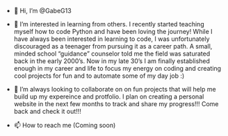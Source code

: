 - 👋 Hi, I’m @GabeG13
- 👀 I’m interested in learning from others. I recently started teaching myself how to code Python and have been loving the journey! While I have always been interested in learning to code, I was unfortunately discouraged as a teenager from pursuing it as a career path. A small, minded school “guidance” counselor told me the field was saturated back in the early 2000’s. Now in my late 30’s I am finally established enough in my career and life to focus my energy on coding and creating cool projects for fun and to automate some of my day job :)  

- 💞️ I’m always looking to collaborate on on fun projects that will help me build up my expereince and protfolio. I plan on creating a personal website in the next few months to track and share my progress!!! Come back and check it out!!!
- 📫 How to reach me (Coming soon)

<!---
GabeG13/GabeG13 is a ✨ special ✨ repository because its `README.md` (this file) appears on your GitHub profile.
You can click the Preview link to take a look at your changes.
--->
